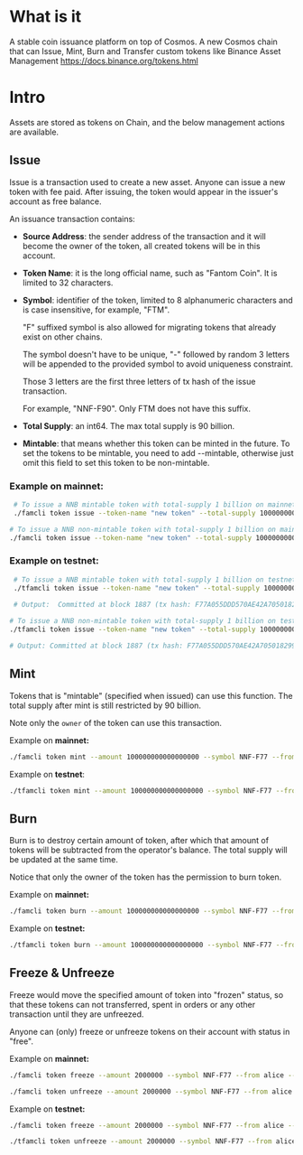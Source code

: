 # What is it
A stable coin issuance platform on top of Cosmos.
A new Cosmos chain that can Issue, Mint, Burn and Transfer custom tokens like 
Binance Asset Management https://docs.binance.org/tokens.html

# Intro
Assets are stored as tokens on Chain, and the below management actions are available.

## Issue
Issue is a transaction used to create a new asset. Anyone can issue a new token with fee paid. 
After issuing, the token would appear in the issuer's account as free balance.

An issuance transaction contains:

* **Source Address**: the sender address of the transaction and it will become the owner of the token, all created tokens will be in this account.
* **Token Name**: it is the long official name, such as "Fantom Coin". It is limited to 32 characters.
* **Symbol**: identifier of the token, limited to 8 alphanumeric characters and is case insensitive, for example, "FTM".

    "F" suffixed symbol is also allowed for migrating tokens that already exist on other chains.

    The symbol doesn't have to be unique, "-" followed by random 3 letters will be appended to the provided symbol to avoid uniqueness constraint.

    Those 3 letters are the first three letters of tx hash of the issue transaction.

    For example, "NNF-F90". Only FTM does not have this suffix.
* **Total Supply**: an int64. The max total supply is 90 billion.
* **Mintable**: that means whether this token can be minted in the future. To set the tokens to be mintable, you need to add --mintable, otherwise just omit this field to set this token to be non-mintable.

### Example on **mainnet:**
```bash
 # To issue a NNB mintable token with total-supply 1 billion on mainnet
 ./famcli token issue --token-name "new token" --total-supply 100000000000000000 --symbol NNF --mintable --from alice --chain-id Fantom-Chain-Alpha  --node  https://data.mainnet.io:443 --trust-node
```
```bash
# To issue a NNB non-mintable token with total-supply 1 billion on mainnet
./famcli token issue --token-name "new token" --total-supply 100000000000000000 --symbol NNF --from alice  --chain-id Fantom-Chain-Alpha   --node  https://data.mainnet.io:443 --trust-node
```

### Example on **testnet:**
```bash
 # To issue a NNB mintable token with total-supply 1 billion on testnet
 ./tfamcli token issue --token-name "new token" --total-supply 100000000000000000 --symbol NNF --mintable --from alice --chain-id Fantom-Chain-Alpha  --node  https://data.testnet.io:80 --trust-node
 
 # Output:  Committed at block 1887 (tx hash: F77A055DDD570AE42A7050182993A0B4DBC81A0D, ... Issued NNF-F77...)
```
```bash
# To issue a NNB non-mintable token with total-supply 1 billion on testnet
./tfamcli token issue --token-name "new token" --total-supply 100000000000000000 --symbol NNF --from alice  --chain-id Fantom-Chain-Omega   --node  https://data.testnet.io:80 --trust-node

# Output: Committed at block 1887 (tx hash: F77A055DDD570AE42A7050182993A0B4DBC81A0D, ... Issued NNF-F77...)
```

## Mint

Tokens that is "mintable" (specified when issued) can use this function. The total supply after mint is still restricted by 90 billion. 

Note only the `owner` of the token can use this transaction.

Example on **mainnet:**

```bash
./famcli token mint --amount 100000000000000000 --symbol NNF-F77 --from alice --chain-id Fantom-Chain-Alpha --node https://data.defibit.io:443 --trust-node
```

Example on **testnet**:
```bash
./tfamcli token mint --amount 100000000000000000 --symbol NNF-F77 --from alice --chain-id Fantom-Chain-Omega --node https://data.testnet.io:80 --trust-node
```

## Burn
Burn is to destroy certain amount of token, after which that amount of tokens will be subtracted from the operator's balance. The total supply will be updated at the same time. 

Notice that only the owner of the token has the permission to burn token.
   
Example on **mainnet:**

```bash
./famcli token burn --amount 100000000000000000 --symbol NNF-F77 --from alice --chain-id Fantom-Chain-Alpha --node https://data.mainnet.io:443 --trust-node
```

Example on **testnet:**

```bash
./tfamcli token burn --amount 100000000000000000 --symbol NNF-F77 --from alice --chain-id Fantom-Chain-Omega --node https://data.testnet.io:443 --trust-node
```

## Freeze & Unfreeze
Freeze would move the specified amount of token into "frozen" status, so that these tokens can not transferred, spent in orders or any other transaction until they are unfreezed.

Anyone can (only) freeze or unfreeze tokens on their account with status in "free".

Example on **mainnet:**
```bash
./famcli token freeze --amount 2000000 --symbol NNF-F77 --from alice --chain-id Fantom-Chain-Alpha --node https://data.mainnet.io:443 --trust-node
```
```bash
./famcli token unfreeze --amount 2000000 --symbol NNF-F77 --from alice --chain-id Fantom-Chain-Alpha --node https://data.mainnet.io:443 --trust-node
```

Example on **testnet:**
```bash
./famcli token freeze --amount 2000000 --symbol NNF-F77 --from alice --chain-id Fantom-Chain-Omega --node https://data.testnet.io:443 --trust-node
```
```bash
./tfamcli token unfreeze --amount 2000000 --symbol NNF-F77 --from alice --chain-id Fantom-Chain-Omega --node https://data.testnet.io:443 --trust-node
```